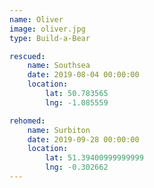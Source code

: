 ```yaml
---
name: Oliver
image: oliver.jpg
type: Build-a-Bear

rescued:
    name: Southsea
    date: 2019-08-04 00:00:00
    location:
        lat: 50.783565
        lng: -1.085559

rehomed:
    name: Surbiton
    date: 2019-09-28 00:00:00
    location:
        lat: 51.39400999999999
        lng: -0.302662
---
```

